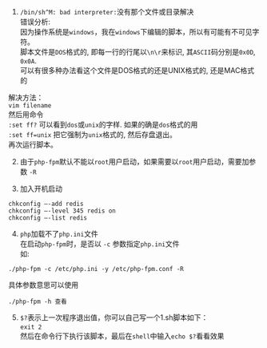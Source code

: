 1. `/bin/sh^M: bad interpreter:`没有那个文件或目录解决  
错误分析:  
因为操作系统是`windows`，我在`windows`下编辑的脚本，所以有可能有不可见字符。  
脚本文件是`DOS`格式的, 即每一行的行尾以`\n\r`来标识, 其`ASCII`码分别是`0x0D`, `0x0A`.  
可以有很多种办法看这个文件是DOS格式的还是UNIX格式的, 还是MAC格式的  

解决方法：  
`vim filename`  
然后用命令  
`:set ff?` 可以看到`dos`或`unix`的字样. 如果的确是`dos`格式的用  
`:set ff=unix` 把它强制为`unix`格式的, 然后存盘退出。  
再次运行脚本。  

2. 由于`php-fpm`默认不能以`root`用户启动，如果需要以`root`用户启动，需要加参数 `-R`  

3. 加入开机启动  
```
chkconfig –-add redis
chkconfig –-level 345 redis on
chkconfig –-list redis
```

4. `php`加载不了`php.ini`文件  
在启动`php-fpm`时，是否以 `-c` 参数指定`php.ini`文件  
如:
```
./php-fpm -c /etc/php.ini -y /etc/php-fpm.conf -R
```
具体参数意思可以使用  
```
./php-fpm -h 查看
```

5. `$?`表示上一次程序退出值，你可以自己写一个1.sh脚本如下：  
`exit 2`  
然后在命令行下执行该脚本，最后在`shell`中输入`echo $?`看看效果  
